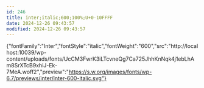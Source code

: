```yaml
---
id: 246
title: inter;italic;600;100%;U+0-10FFFF
date: 2024-12-26 09:43:57
modified: 2024-12-26 09:43:57
---
```



{"fontFamily":"Inter","fontStyle":"italic","fontWeight":"600","src":"http://localhost:10039/wp-content/uploads/fonts/UcCM3FwrK3iLTcvneQg7Ca725JhhKnNqk4j1ebLhAm8SrXTcB9xhiJ-Ek-7MeA.woff2","preview":"https://s.w.org/images/fonts/wp-6.7/previews/inter/inter-600-italic.svg"}